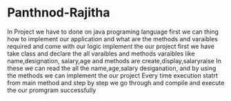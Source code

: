 # Panthnod-Rajitha
In Project we have to done on java programing language
first we can thing how to implement our application and what are the methods and varaibles required and come with  our logic implement the our project
first we have take class and declare the all varaibles and methods
varaibles like name,designation, salary,age and methods are create,display,salaryraise 
In these we can read the all the name,age,salary desiganation, and by using the methods we can implement the our project
Every time execution statrt from main method and step by step we go through and compile and execute the our promgram successfully
